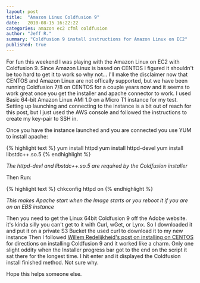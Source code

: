 ```yaml
---
layout: post
title:  "Amazon Linux Coldfusion 9"
date:   2010-08-15 16:22:22
categories: amazon ec2 cfml coldfusion 
author: "Jeff R."
summary: "Coldfusion 9 install instructions for Amazon Linux on EC2"
published: true
---
```


For fun this weekend I was playing with the Amazon Linux on EC2  with Coldfusion 9.  Since Amazon Linux is based on CENTOS I figured it shouldn't be too hard to get it to work so why not...  I'll make the disclaimer now that CENTOS and Amazon Linux are not offically supported, but we have been running Coldfusion 7/8 on CENTOS for a couple years now and it seems to work great once you get the installer and apache connector to work.
I used Basic 64-bit Amazon Linux AMI 1.0 on a Micro T1 instance for my test.  Setting up launching and connecting to the instance is a bit out of reach for this post, but I just used the AWS console and followed the instructions to create my key-pair to SSH in.

Once you have the instance launched and you are connected you use YUM to install apache:

{% highlight  text %}
yum install httpd 
yum install httpd-devel
yum install libstdc++.so.5
{% endhighlight %}

*The httpd-devl and libstdc++.so.5 are required by the Coldfusion installer*

Then Run:

{% highlight  text %}
chkconfig httpd on
{% endhighlight %}

*This makes Apache start when the Image starts or you reboot it if you are on an EBS instance*

Then you need to get the Linux 64bit Coldfusion 9 off the Adobe website.  it's kinda silly you can't get to it with Curl, wGet, or Lynx.  So I downloaded it and put it on a private S3 Bucket the used curl to download it to my new instance
Then I followed [Willem Redelijkheid's post on installing on CENTOS](http://www.redelijkheid.com/blog/2010/4/1/adobe-coldfusion-9-on-centos-54-x64.html) for directions on installing Coldfusion 9 and it worked like a charm.  Only one slight oddity when the Installer progress bar got to the end on the script it sat there for the longest time.  I hit enter and it displayed the Coldfusion install finished method.  Not sure why.

Hope this helps someone else.  
